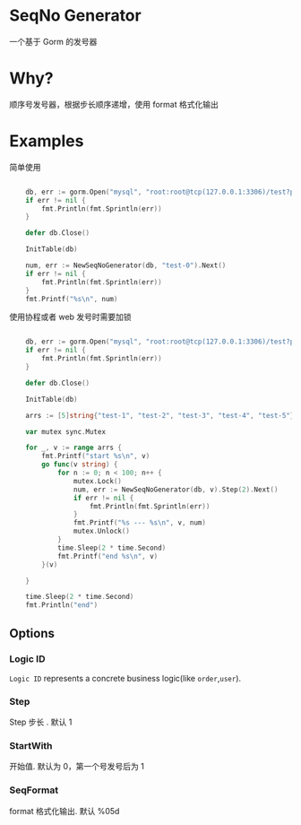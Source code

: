 # SeqNo Generator

一个基于 Gorm 的发号器

# Why?

顺序号发号器，根据步长顺序递增，使用 format 格式化输出

# Examples

简单使用

```go

	db, err := gorm.Open("mysql", "root:root@tcp(127.0.0.1:3306)/test?parseTime=true")
	if err != nil {
		fmt.Println(fmt.Sprintln(err))
	}

	defer db.Close()

	InitTable(db)

	num, err := NewSeqNoGenerator(db, "test-0").Next()
	if err != nil {
		fmt.Println(fmt.Sprintln(err))
	}
	fmt.Printf("%s\n", num)
```

使用协程或者 web 发号时需要加锁

```go

	db, err := gorm.Open("mysql", "root:root@tcp(127.0.0.1:3306)/test?parseTime=true")
	if err != nil {
		fmt.Println(fmt.Sprintln(err))
	}

	defer db.Close()

	InitTable(db)

	arrs := [5]string{"test-1", "test-2", "test-3", "test-4", "test-5"}

	var mutex sync.Mutex

	for _, v := range arrs {
		fmt.Printf("start %s\n", v)
		go func(v string) {
			for n := 0; n < 100; n++ {
				mutex.Lock()
				num, err := NewSeqNoGenerator(db, v).Step(2).Next()
				if err != nil {
					fmt.Println(fmt.Sprintln(err))
				}
				fmt.Printf("%s --- %s\n", v, num)
				mutex.Unlock()
			}
			time.Sleep(2 * time.Second)
			fmt.Printf("end %s\n", v)
		}(v)

	}

	time.Sleep(2 * time.Second)
	fmt.Println("end")
```

## Options

### Logic ID

`Logic ID` represents a concrete business logic(like `order`,`user`).

### Step

Step 步长 . 默认 1

### StartWith

开始值. 默认为 0，第一个号发号后为 1

### SeqFormat

format 格式化输出. 默认 %05d
